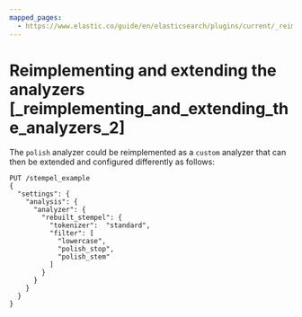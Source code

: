 ```yaml
---
mapped_pages:
  - https://www.elastic.co/guide/en/elasticsearch/plugins/current/_reimplementing_and_extending_the_analyzers_2.html
---
```


# Reimplementing and extending the analyzers [_reimplementing_and_extending_the_analyzers_2]

The `polish` analyzer could be reimplemented as a `custom` analyzer that can then be extended and configured differently as follows:

```console
PUT /stempel_example
{
  "settings": {
    "analysis": {
      "analyzer": {
        "rebuilt_stempel": {
          "tokenizer":  "standard",
          "filter": [
            "lowercase",
            "polish_stop",
            "polish_stem"
          ]
        }
      }
    }
  }
}
```

